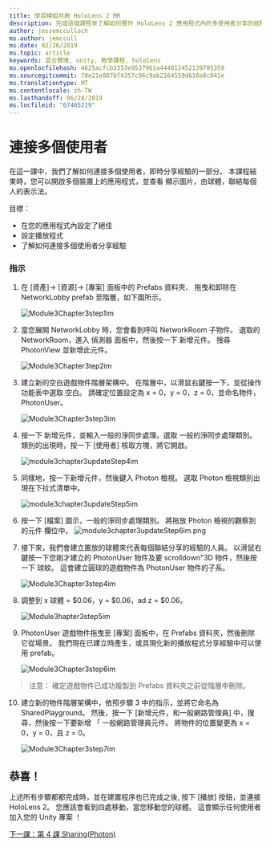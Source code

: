 ```yaml
---
title: 學習模組共用 HoloLens 2 MR
description: 完成這個課程來了解如何實作 HoloLens 2 應用程式內的多使用者分享的經驗。
author: jessemcculloch
ms.author: jemccull
ms.date: 02/26/2019
ms.topic: article
keywords: 混合實境, unity, 教學課程, hololens
ms.openlocfilehash: 4625acfcb3353e9537961a444012452139705359
ms.sourcegitcommit: 78e21e887bf4357c96c9ab2164559d610e8c041e
ms.translationtype: MT
ms.contentlocale: zh-TW
ms.lasthandoff: 06/28/2019
ms.locfileid: "67465219"
---
```

# <a name="connecting-multiple-users"></a>**連接多個使用者** 

在這一課中，我們了解如何連接多個使用者，即時分享經驗的一部分。 本課程結束時，您可以開啟多個裝置上的應用程式，並查看 顯示圖片，由球體，聯結每個人的表示法。 

目標：

- 在您的應用程式內設定了絕佳
- 設定播放程式
- 了解如何連接多個使用者分享經驗

### <a name="instructions"></a>指示

1. 在 [資產]-> [資源]-> [專案] 面板中的 Prefabs 資料夾、 拖曳和卸除在 NetworkLobby prefab 至階層，如下圖所示。


   ![Module3Chapter3step1im](images/module3chapter3step1im.PNG)

2. 當您展開 NetworkLobby 時，您會看到呼叫 NetworkRoom 子物件。 選取的 NetworkRoom，進入 偵測器 面板中，然後按一下 新增元件。 搜尋 PhotonView 並新增此元件。

   ![Module3Chapter3tep2im](images/module3chapter3step2im.PNG)

3. 建立新的空白遊戲物件階層架構中。 在階層中，以滑鼠右鍵按一下，並從操作功能表中選取 空白。 請確定位置設定為 x = 0，y = 0，z = 0，並命名物件，PhotonUser。

   ![Module3Chapter3step3im](images/module3chapter3step3im.PNG)

4. 按一下 新增元件，並輸入一般的淨同步處理。選取 一般的淨同步處理類別。 類別的出現時，按一下 [使用者] 核取方塊，將它開啟。 

   ![module3chapter3updateStep4im](images/module3chapter3updateStep4im.png)

5. 同樣地，按一下新增元件，然後鍵入 Photon 檢視。 選取 Photon 檢視類別出現在下拉式清單中。

   ![module3chapter3updateStep5im](images/module3chapter3updateStep5im.png)

6. 按一下 [檔案] 圖示，一般的淨同步處理類別。 將拖放 Photon 檢視的觀察到的元件 欄位中。 ![module3chapter3updateStep6im.png](images/module3chapter3updateStep6im.png) 

7. 接下來，我們會建立置放的球體來代表每個聯結分享的經驗的人員。 以滑鼠右鍵按一下您剛才建立的 PhotonUser 物件及要 scrolldown"3D 物件，然後按一下 球紋。 這會建立圓球的遊戲物件為 PhotonUser 物件的子系。

   ![Module3Chapter3step4im](images/module3chapter3step4im.PNG)

8. 調整到 x 球體 = $0.06，y = $0.06，ad z = $0.06。

   ![Module3hapter3step5im](images/module3chapter3step5im.PNG)

9. PhotonUser 遊戲物件拖曳至 [專案] 面板中，在 Prefabs 資料夾，然後刪除它從場景。 我們現在已建立時產生，或具現化新的播放程式分享經驗中可以使用 prefab。

   ![Module3Chapter3step6im](images/module3chapter3step6im.PNG)

> 注意： 確定遊戲物件已成功複製到 Prefabs 資料夾之前從階層中刪除。

10. 建立新的物件階層架構中，依照步驟 3 中的指示，並將它命名為 SharedPlayground。 然後，按一下 [新增元件，和一般網路管理員] 中，搜尋，然後按一下要新增 「 一般網路管理員元件。 將物件的位置變更為 x = 0，y = 0，且 z = 0。

    ![Module3Chapter3step7im](images/module3chapter3step7im.PNG)


## <a name="congratulations"></a>恭喜！

上述所有步驟都都完成時，並在建置程序也已完成之後, 按下 [播放] 按鈕，並連接 HoloLens 2。 您應該會看到四處移動，當您移動您的球體。 這會顯示任何使用者加入您的 Unity 專案 ！

[下一課：第 4 課 Sharing(Photon)](mrlearning-sharing(photon)-ch4.md)

